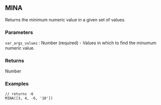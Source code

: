 ## MINA

Returns the minimum numeric value in a given set of values.

### Parameters
`var_args_values` : Number (required) - Values in which to find the minumum numeric value.

### Returns
Number

### Examples
```
// returns -6
MINA([3, 4, -6, '10'])
```